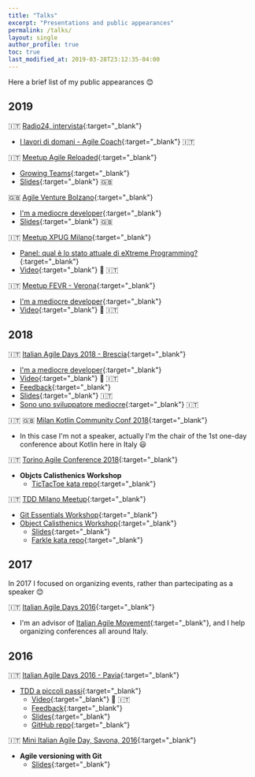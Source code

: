 ```yaml
---
title: "Talks"
excerpt: "Presentations and public appearances"
permalink: /talks/
layout: single
author_profile: true
toc: true
last_modified_at: 2019-03-28T23:12:35-04:00
---
```

Here a brief list of my public appearances :blush:

## 2019

:it: [Radio24, intervista](http://www.radio24.ilsole24ore.com/programma/i-lavori-di-domani/){:target="_blank"}  
 * [I lavori di domani - Agile Coach](http://www.radio24.ilsole24ore.com/programma/i-lavori-di-domani/agile-coach-175941-AC0jYqU){:target="_blank"} :it:

:it: [Meetup Agile Reloaded](https://www.meetup.com/it-IT/Agile-Reloaded-Meetup/){:target="_blank"}  
 * [Growing Teams](https://www.meetup.com/it-IT/Agile-Reloaded-Meetup/events/262065465/){:target="_blank"}
  * [Slides](https://www.slideshare.net/FerdinandoSantacroce/growing-teams-152158846){:target="_blank"} :uk:

:uk: [Agile Venture Bolzano](https://www.agileday.it/venture/2019/bolzano/){:target="_blank"}  
 * [I'm a mediocre developer](https://sessionize.com/s/ferdinando-santacroce/im_a_mediocre_developer/23243){:target="_blank"}
  * [Slides](https://www.slideshare.net/FerdinandoSantacroce/im-a-mediocre-developer-167929970){:target="_blank"} :uk:
 
:it: [Meetup XPUG Milano](https://www.meetup.com/it-IT/Milano-eXtreme-Programming-User-Group){:target="_blank"}  
 * [Panel: qual è lo stato attuale di eXtreme Programming?](https://www.meetup.com/it-IT/Milano-eXtreme-Programming-User-Group/events/260548356/){:target="_blank"}
  * [Video](https://www.youtube.com/watch?v=4CBU7G7s-wE){:target="_blank"} :movie_camera: :it:

:it: [Meetup FEVR - Verona](http://www.fevr.it){:target="_blank"}  
 * [I'm a mediocre developer](http://www.fevr.it/eventi/2019/03/im-a-mediocre-developer/){:target="_blank"}
  * [Video](https://www.facebook.com/marco.albarelli1/videos/10216948832264643/){:target="_blank"} :movie_camera: :it:

## 2018
:it: [Italian Agile Days 2018 - Brescia](https://www.agileday.it){:target="_blank"}  
 * [I'm a mediocre developer](https://www.agileday.it/front/sessions/im-a-mediocre-developer/){:target="_blank"}
  * [Video](https://vimeo.com/306402799){:target="_blank"} :movie_camera: :it:
  * [Feedback](https://www.linkedin.com/feed/update/urn:li:activity:6479380811970801664){:target="_blank"}
  * [Slides](https://www.slideshare.net/FerdinandoSantacroce/im-a-mediocre-developer){:target="_blank"} :it:
  * [Sono uno sviluppatore mediocre](http://www.mokabyte.it/2018/11/sviluppatoremediocre/){:target="_blank"} :it:

:it: :uk: [Milan Kotlin Community Conf 2018](https://milan.kotlincommunityconf.com){:target="_blank"}  
 * In this case I'm not a speaker, actually I'm the chair of the 1st one-day conference about Kotlin here in Italy :smiley:

:it: [Torino Agile Conference 2018](https://www.agileday.it/mini/2018/torino/#ferdinandosantacroce){:target="_blank"}  
* **Objcts Calisthenics Workshop**
  * [TicTacToe kata repo](https://github.com/jesuswasrasta/TicTacToe){:target="_blank"}

:it: [TDD Milano Meetup](https://www.meetup.com/it-IT/TDD-Milano){:target="_blank"}  
* [Git Essentials Workshop](https://www.meetup.com/it-IT/TDD-Milano/events/245383610/){:target="_blank"}
* [Object Calisthenics Workshop](https://www.meetup.com/it-IT/TDD-Milano/events/247937838/){:target="_blank"}
  * [Slides](https://www.slideshare.net/FerdinandoSantacroce/object-calisthenics-tdd-milano){:target="_blank"}
  * [Farkle kata repo](https://github.com/jesuswasrasta/KataFarkle){:target="_blank"}

## 2017
In 2017 I focused on organizing events, rather than partecipating as a speaker :blush:  

:it: [Italian Agile Days 2016](http://www.agileday.it/){:target="_blank"}
* I'm an advisor of [Italian Agile Movement](http://www.agilemovement.it/){:target="_blank"}, and I help organizing conferences all around Italy.

## 2016
:it: [Italian Agile Days 2016 - Pavia](http://www.agileday.it/2016/){:target="_blank"}
* [TDD a piccoli passi](http://www.agileday.it/front/sessions/4888/){:target="_blank"}
  * [Video](https://vimeo.com/198011164){:target="_blank"} :movie_camera: :it:
  * [Feedback](https://joind.in/event/iad16---italian-agile-days-2016/tdd-a-piccoli-passi){:target="_blank"}
  * [Slides](https://www.slideshare.net/FerdinandoSantacroce/tdd-a-piccoli-passi){:target="_blank"}
  * [GitHub repo](https://github.com/jesuswasrasta/SmallStepsTDD){:target="_blank"}

:it: [Mini Italian Agile Day, Savona, 2016](http://www.agileday.it/mini/2016/savona/){:target="_blank"}
* **Agile versioning with Git** 
  * [Slides](https://www.slideshare.net/FerdinandoSantacroce/agile-versioning-with-git-60998779){:target="_blank"}

